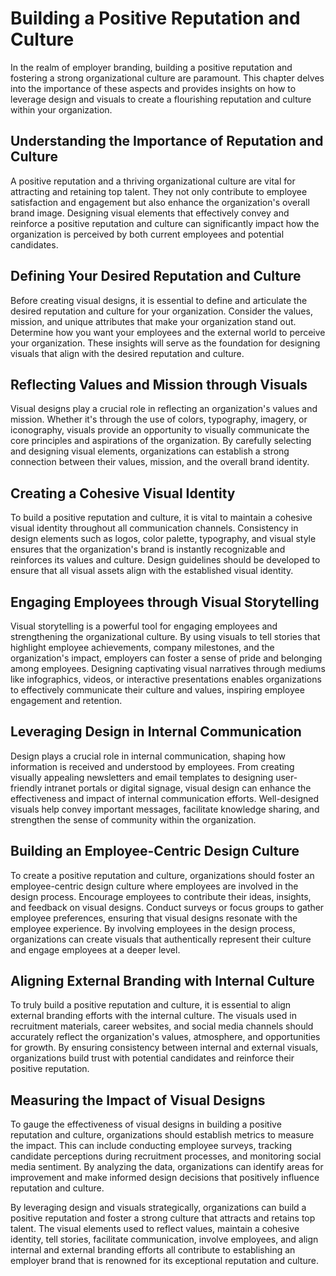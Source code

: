 Building a Positive Reputation and Culture
===================================================

In the realm of employer branding, building a positive reputation and fostering a strong organizational culture are paramount. This chapter delves into the importance of these aspects and provides insights on how to leverage design and visuals to create a flourishing reputation and culture within your organization.

**Understanding the Importance of Reputation and Culture**
----------------------------------------------------------

A positive reputation and a thriving organizational culture are vital for attracting and retaining top talent. They not only contribute to employee satisfaction and engagement but also enhance the organization's overall brand image. Designing visual elements that effectively convey and reinforce a positive reputation and culture can significantly impact how the organization is perceived by both current employees and potential candidates.

**Defining Your Desired Reputation and Culture**
------------------------------------------------

Before creating visual designs, it is essential to define and articulate the desired reputation and culture for your organization. Consider the values, mission, and unique attributes that make your organization stand out. Determine how you want your employees and the external world to perceive your organization. These insights will serve as the foundation for designing visuals that align with the desired reputation and culture.

**Reflecting Values and Mission through Visuals**
-------------------------------------------------

Visual designs play a crucial role in reflecting an organization's values and mission. Whether it's through the use of colors, typography, imagery, or iconography, visuals provide an opportunity to visually communicate the core principles and aspirations of the organization. By carefully selecting and designing visual elements, organizations can establish a strong connection between their values, mission, and the overall brand identity.

**Creating a Cohesive Visual Identity**
---------------------------------------

To build a positive reputation and culture, it is vital to maintain a cohesive visual identity throughout all communication channels. Consistency in design elements such as logos, color palette, typography, and visual style ensures that the organization's brand is instantly recognizable and reinforces its values and culture. Design guidelines should be developed to ensure that all visual assets align with the established visual identity.

**Engaging Employees through Visual Storytelling**
--------------------------------------------------

Visual storytelling is a powerful tool for engaging employees and strengthening the organizational culture. By using visuals to tell stories that highlight employee achievements, company milestones, and the organization's impact, employers can foster a sense of pride and belonging among employees. Designing captivating visual narratives through mediums like infographics, videos, or interactive presentations enables organizations to effectively communicate their culture and values, inspiring employee engagement and retention.

**Leveraging Design in Internal Communication**
-----------------------------------------------

Design plays a crucial role in internal communication, shaping how information is received and understood by employees. From creating visually appealing newsletters and email templates to designing user-friendly intranet portals or digital signage, visual design can enhance the effectiveness and impact of internal communication efforts. Well-designed visuals help convey important messages, facilitate knowledge sharing, and strengthen the sense of community within the organization.

**Building an Employee-Centric Design Culture**
-----------------------------------------------

To create a positive reputation and culture, organizations should foster an employee-centric design culture where employees are involved in the design process. Encourage employees to contribute their ideas, insights, and feedback on visual designs. Conduct surveys or focus groups to gather employee preferences, ensuring that visual designs resonate with the employee experience. By involving employees in the design process, organizations can create visuals that authentically represent their culture and engage employees at a deeper level.

**Aligning External Branding with Internal Culture**
----------------------------------------------------

To truly build a positive reputation and culture, it is essential to align external branding efforts with the internal culture. The visuals used in recruitment materials, career websites, and social media channels should accurately reflect the organization's values, atmosphere, and opportunities for growth. By ensuring consistency between internal and external visuals, organizations build trust with potential candidates and reinforce their positive reputation.

**Measuring the Impact of Visual Designs**
------------------------------------------

To gauge the effectiveness of visual designs in building a positive reputation and culture, organizations should establish metrics to measure the impact. This can include conducting employee surveys, tracking candidate perceptions during recruitment processes, and monitoring social media sentiment. By analyzing the data, organizations can identify areas for improvement and make informed design decisions that positively influence reputation and culture.

By leveraging design and visuals strategically, organizations can build a positive reputation and foster a strong culture that attracts and retains top talent. The visual elements used to reflect values, maintain a cohesive identity, tell stories, facilitate communication, involve employees, and align internal and external branding efforts all contribute to establishing an employer brand that is renowned for its exceptional reputation and culture.
